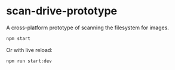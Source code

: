 # scan-drive-prototype

A cross-platform prototype of scanning the filesystem for images.

```bash
npm start
```

Or with live reload:

```bash
npm run start:dev
```